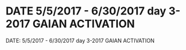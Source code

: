# DATE 5/5/2017 - 6/30/2017 day 3-2017 GAIAN ACTIVATION

DATE: 5/5/2017 - 6/30/2017 day 3-2017 GAIAN ACTIVATION